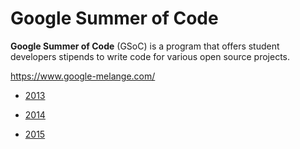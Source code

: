 # Google Summer of Code

**Google Summer of Code** (GSoC) is a program that offers student developers
stipends to write code for various open source projects.

<https://www.google-melange.com/>

  * [2013](./gsoc-2013)

  * [2014](./gsoc-2014)

  * [2015](./gsoc-2015)

